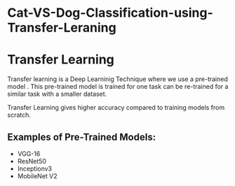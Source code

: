# Cat-VS-Dog-Classification-using-Transfer-Leraning

# Transfer Learning
Transfer learning is a Deep Learninig Technique where we use a pre-trained model . 
This pre-trained model is trained for one task can be re-trained for a similar task with 
a smaller dataset.


Transfer Learning gives higher accuracy compared to training models from scratch.

## Examples of Pre-Trained Models: 
* VGG-16
* ResNet50
* Inceptionv3
* MobileNet V2